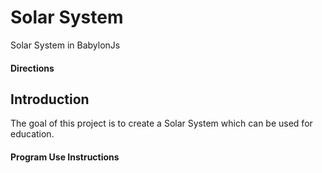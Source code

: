 # Solar System
Solar System in BabylonJs

#### Directions

## Introduction

The goal of this project is to create a Solar System which can be used for education.

#### Program Use Instructions



